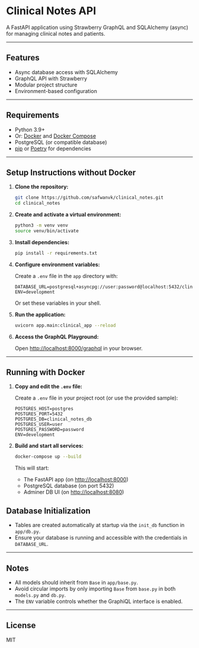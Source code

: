 # Clinical Notes API

A FastAPI application using Strawberry GraphQL and SQLAlchemy (async) for managing clinical notes and patients.

---

## Features

- Async database access with SQLAlchemy
- GraphQL API with Strawberry
- Modular project structure
- Environment-based configuration

---

## Requirements

- Python 3.9+
- Or: [Docker](https://www.docker.com/) and [Docker Compose](https://docs.docker.com/compose/)
- PostgreSQL (or compatible database)
- [pip](https://pip.pypa.io/) or [Poetry](https://python-poetry.org/) for dependencies

---

## Setup Instructions without Docker

1. **Clone the repository:**

   ```bash
   git clone https://github.com/safwanvk/clinical_notes.git
   cd clinical_notes
   ```

2. **Create and activate a virtual environment:**

   ```bash
   python3 -m venv venv
   source venv/bin/activate
   ```

3. **Install dependencies:**

   ```bash
   pip install -r requirements.txt
   ```

4. **Configure environment variables:**

   Create a `.env` file in the `app` directory with:

   ```
   DATABASE_URL=postgresql+asyncpg://user:password@localhost:5432/clinical_notes
   ENV=development
   ```

   Or set these variables in your shell.

5. **Run the application:**

   ```bash
   uvicorn app.main:clinical_app --reload
   ```

6. **Access the GraphQL Playground:**

   Open [http://localhost:8000/graphql](http://localhost:8000/graphql) in your browser.

---

## Running with Docker

1. **Copy and edit the `.env` file:**

   Create a `.env` file in your project root (or use the provided sample):

   ```
   POSTGRES_HOST=postgres
   POSTGRES_PORT=5432
   POSTGRES_DB=clinical_notes_db
   POSTGRES_USER=user
   POSTGRES_PASSWORD=password
   ENV=development
   ```

2. **Build and start all services:**

   ```bash
   docker-compose up --build
   ```

   This will start:
   - The FastAPI app (on [http://localhost:8000](http://localhost:8000))
   - PostgreSQL database (on port 5432)
   - Adminer DB UI (on [http://localhost:8080](http://localhost:8080))

## Database Initialization

- Tables are created automatically at startup via the `init_db` function in `app/db.py`.
- Ensure your database is running and accessible with the credentials in `DATABASE_URL`.

---

## Notes

- All models should inherit from `Base` in `app/base.py`.
- Avoid circular imports by only importing `Base` from `base.py` in both `models.py` and `db.py`.
- The `ENV` variable controls whether the GraphiQL interface is enabled.

---

## License

MIT